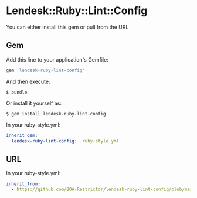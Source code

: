 # Lendesk::Ruby::Lint::Config

You can either install this gem or pull from the URL

## Gem

Add this line to your application's Gemfile:

```ruby
gem 'lendesk-ruby-lint-config'
```

And then execute:

    $ bundle

Or install it yourself as:

    $ gem install lendesk-ruby-lint-config

In your ruby-style.yml:
```yaml
inherit_gem:
  lendesk-ruby-lint-config: .ruby-style.yml
```

## URL

In your ruby-style.yml:
```yaml
inherit_from:
  - https://github.com/BOA-Restrictor/lendesk-ruby-lint-config/blob/master/.ruby-style.yml
```
